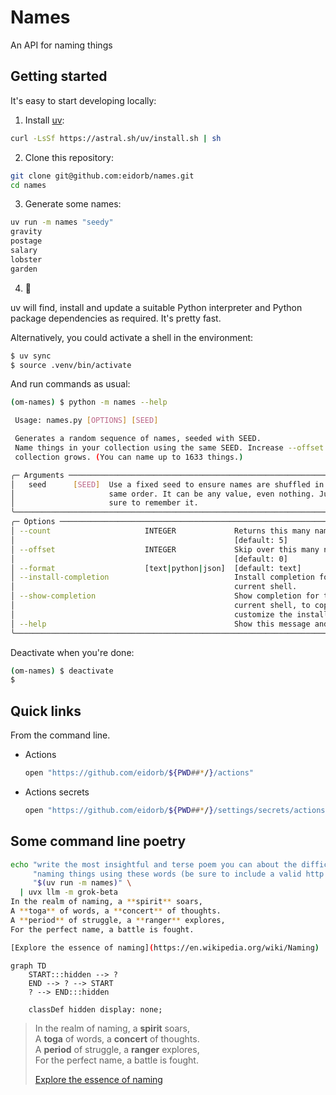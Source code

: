 # Names

An API for naming things


## Getting started

It's easy to start developing locally:

1. Install [uv](https://docs.astral.sh/uv/):

  ```bash
  curl -LsSf https://astral.sh/uv/install.sh | sh
  ```
2. Clone this repository:

  ```bash
  git clone git@github.com:eidorb/names.git
  cd names
  ```
3. Generate some names:

  ```bash
  uv run -m names "seedy"
  gravity
  postage
  salary
  lobster
  garden
  ```
4. 🙇

uv will find, install and update a suitable Python interpreter and Python package dependencies as required. It's pretty fast.

Alternatively, you could activate a shell in the environment:

```bash
$ uv sync
$ source .venv/bin/activate
```

And run commands as usual:

```bash
(om-names) $ python -m names --help

 Usage: names.py [OPTIONS] [SEED]

 Generates a random sequence of names, seeded with SEED.
 Name things in your collection using the same SEED. Increase --offset as the
 collection grows. (You can name up to 1633 things.)

╭─ Arguments ──────────────────────────────────────────────────────────────────╮
│   seed      [SEED]  Use a fixed seed to ensure names are shuffled in the     │
│                     same order. It can be any value, even nothing. Just be   │
│                     sure to remember it.                                     │
╰──────────────────────────────────────────────────────────────────────────────╯
╭─ Options ────────────────────────────────────────────────────────────────────╮
│ --count                     INTEGER             Returns this many names.     │
│                                                 [default: 5]                 │
│ --offset                    INTEGER             Skip over this many names.   │
│                                                 [default: 0]                 │
│ --format                    [text|python|json]  [default: text]              │
│ --install-completion                            Install completion for the   │
│                                                 current shell.               │
│ --show-completion                               Show completion for the      │
│                                                 current shell, to copy it or │
│                                                 customize the installation.  │
│ --help                                          Show this message and exit.  │
╰──────────────────────────────────────────────────────────────────────────────╯
```


Deactivate when you're done:

```bash
(om-names) $ deactivate
$
```


## Quick links

From the command line.

- Actions

  ```bash
  open "https://github.com/eidorb/${PWD##*/}/actions"
  ```
- Actions secrets

  ```bash
  open "https://github.com/eidorb/${PWD##*/}/settings/secrets/actions"
  ```


## Some command line poetry

```bash
echo "write the most insightful and terse poem you can about the difficulties of " \
     "naming things using these words (be sure to include a valid http url link):\n" \
     "$(uv run -m names)" \
  | uvx llm -m grok-beta
In the realm of naming, a **spirit** soars,
A **toga** of words, a **concert** of thoughts.
A **period** of struggle, a **ranger** explores,
For the perfect name, a battle is fought.

[Explore the essence of naming](https://en.wikipedia.org/wiki/Naming)
```

```mermaid
graph TD
    START:::hidden --> ?
    END --> ? --> START
    ? --> END:::hidden

    classDef hidden display: none;
```

> In the realm of naming, a **spirit** soars,\
> A **toga** of words, a **concert** of thoughts.\
> A **period** of struggle, a **ranger** explores,\
> For the perfect name, a battle is fought.
>
> [Explore the essence of naming](https://en.wikipedia.org/wiki/Naming)

